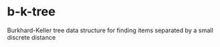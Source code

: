 # b-k-tree
Burkhard-Keller tree data structure for finding items separated by a small discrete distance
